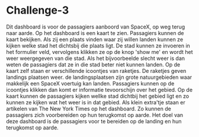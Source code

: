# Challenge-3

Dit dashboard is voor de passagiers aanboord van SpaceX, op weg terug naar aarde. Op het dashboard is een kaart te zien. Passagiers kunnen de kaart bekijken. Als zij een plaats vinden waar zij willen landen kunnen ze kijken welke stad het dichtsbij die plaats ligt. De stad kunnen ze invoeren in het formulier veld, vervolgens klikken ze op de knop 'show me' en wordt het weer weergegeven van die stad. Als het bijvoorbeelde slecht weer is dan weten de passagiers dat ze in die stad beter niet kunnen landen. Op de kaart zelf staan er verschillende icoontjes van raketjes. De raketjes geven landings plaatsen weer. de landingsplaatsen zijn grote natuurgebieden waar makkelijk een SpaceX voertuig kan landen. Passagiers kunnen op de icoontjes klikken dan komt er informatie tevoorschijn over het gebied. Op de kaart kunnen de passagiers kijken wellke stad dichtbij het gebied ligt en zo kunnen ze kijken wat het weer is in dat gebied. Als klein extra'tje staan er artikelen van The New York Times op het dashboard. Zo kunnen de passagiers zich voorbereiden op hun terugkomst op aarde. Het doel van deze dashboard is de passagiers voor te bereiden op de landing en hun terugkomst op aarde.
